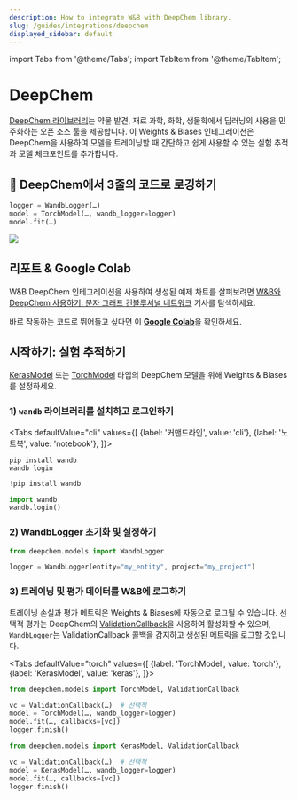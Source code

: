 ```yaml
---
description: How to integrate W&B with DeepChem library.
slug: /guides/integrations/deepchem
displayed_sidebar: default
---
```

import Tabs from '@theme/Tabs';
import TabItem from '@theme/TabItem';

# DeepChem

[DeepChem 라이브러리](https://github.com/deepchem/deepchem)는 약물 발견, 재료 과학, 화학, 생물학에서 딥러닝의 사용을 민주화하는 오픈 소스 툴을 제공합니다. 이 Weights & Biases 인테그레이션은 DeepChem을 사용하여 모델을 트레이닝할 때 간단하고 쉽게 사용할 수 있는 실험 추적과 모델 체크포인트를 추가합니다.

## 🧪 DeepChem에서 3줄의 코드로 로깅하기

```python
logger = WandbLogger(…)
model = TorchModel(…, wandb_logger=logger)
model.fit(…)
```

![](@site/static/images/integrations/cd.png)

## 리포트 & Google Colab

W&B DeepChem 인테그레이션을 사용하여 생성된 예제 차트를 살펴보려면 [W&B와 DeepChem 사용하기: 분자 그래프 컨볼루셔널 네트워크](https://wandb.ai/kshen/deepchem_graphconv/reports/Using-W-B-with-DeepChem-Molecular-Graph-Convolutional-Networks--Vmlldzo4MzU5MDc?galleryTag=) 기사를 탐색하세요.

바로 작동하는 코드로 뛰어들고 싶다면 이 [**Google Colab**](https://colab.research.google.com/github/wandb/examples/blob/master/colabs/deepchem/W%26B_x_DeepChem.ipynb)을 확인하세요.

## 시작하기: 실험 추적하기

[KerasModel](https://deepchem.readthedocs.io/en/latest/api_reference/models.html#keras-models) 또는 [TorchModel](https://deepchem.readthedocs.io/en/latest/api_reference/models.html#pytorch-models) 타입의 DeepChem 모델을 위해 Weights & Biases를 설정하세요.

### 1) `wandb` 라이브러리를 설치하고 로그인하기

<Tabs
  defaultValue="cli"
  values={[
    {label: '커맨드라인', value: 'cli'},
    {label: '노트북', value: 'notebook'},
  ]}>
  <TabItem value="cli">

```
pip install wandb
wandb login
```

  </TabItem>
  <TabItem value="notebook">

```python
!pip install wandb

import wandb
wandb.login()
```

  </TabItem>
</Tabs>

### 2) WandbLogger 초기화 및 설정하기

```python
from deepchem.models import WandbLogger

logger = WandbLogger(entity="my_entity", project="my_project")
```

### 3) 트레이닝 및 평가 데이터를 W&B에 로그하기

트레이닝 손실과 평가 메트릭은 Weights & Biases에 자동으로 로그될 수 있습니다. 선택적 평가는 DeepChem의 [ValidationCallback](https://github.com/deepchem/deepchem/blob/master/deepchem/models/callbacks.py)을 사용하여 활성화할 수 있으며, `WandbLogger`는 ValidationCallback 콜백을 감지하고 생성된 메트릭을 로그할 것입니다.

<Tabs
  defaultValue="torch"
  values={[
    {label: 'TorchModel', value: 'torch'},
    {label: 'KerasModel', value: 'keras'},
  ]}>
  <TabItem value="torch">

```python
from deepchem.models import TorchModel, ValidationCallback

vc = ValidationCallback(…)  # 선택적
model = TorchModel(…, wandb_logger=logger)
model.fit(…, callbacks=[vc])
logger.finish()
```
  </TabItem>
  <TabItem value="keras">

```python
from deepchem.models import KerasModel, ValidationCallback

vc = ValidationCallback(…)  # 선택적
model = KerasModel(…, wandb_logger=logger)
model.fit(…, callbacks=[vc])
logger.finish()
```

  </TabItem>
</Tabs>